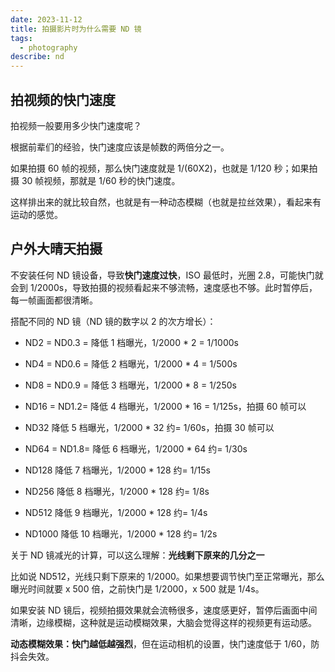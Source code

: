 ```yaml
---
date: 2023-11-12
title: 拍摄影片时为什么需要 ND 镜
tags:
  - photography
describe: nd
---
```


## 拍视频的快门速度

拍视频一般要用多少快门速度呢？

根据前辈们的经验，快门速度应该是帧数的两倍分之一。

如果拍摄 60 帧的视频，那么快门速度就是 1/(60X2)，也就是 1/120 秒；如果拍摄 30 帧视频，那就是 1/60 秒的快门速度。

这样排出来的就比较自然，也就是有一种动态模糊（也就是拉丝效果），看起来有运动的感觉。

## 户外大晴天拍摄

不安装任何 ND 镜设备，导致**快门速度过快**，ISO 最低时，光圈 2.8，可能快门就会到 1/2000s，导致拍摄的视频看起来不够流畅，速度感也不够。此时暂停后，每一帧画面都很清晰。

搭配不同的 ND 镜（ND 镜的数字以 2 的次方增长）：

- ND2 = ND0.3 = 降低 1 档曝光，1/2000 \* 2 = 1/1000s

- ND4 = ND0.6 = 降低 2 档曝光，1/2000 \* 4 = 1/500s

- ND8 = ND0.9 = 降低 3 档曝光，1/2000 \* 8 = 1/250s

- ND16 = ND1.2= 降低 4 档曝光，1/2000 \* 16 = 1/125s，拍摄 60 帧可以

- ND32 降低 5 档曝光，1/2000 \* 32 约= 1/60s，拍摄 30 帧可以

- ND64 = ND1.8= 降低 6 档曝光，1/2000 \* 64 约= 1/30s

- ND128 降低 7 档曝光，1/2000 \* 128 约= 1/15s

- ND256 降低 8 档曝光，1/2000 \* 128 约= 1/8s

- ND512 降低 9 档曝光，1/2000 \* 128 约= 1/4s

- ND1000 降低 10 档曝光，1/2000 \* 128 约= 1/2s

关于 ND 镜减光的计算，可以这么理解：**光线剩下原来的几分之一**

比如说 ND512，光线只剩下原来的 1/2000。如果想要调节快门至正常曝光，那么曝光时间就要 x 500 倍，之前快门是 1/2000，x 500 就是 1/4s。

如果安装 ND 镜后，视频拍摄效果就会流畅很多，速度感更好，暂停后画面中间清晰，边缘模糊，这种就是运动模糊效果，大脑会觉得这样的视频更有运动感。

**动态模糊效果：快门越低越强烈**，但在运动相机的设置，快门速度低于 1/60，防抖会失效。
